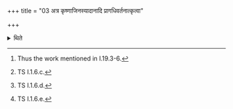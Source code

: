 +++
title = "03 अत्र कृष्णाजिनस्यादानादि प्रागधिवर्तनात्कृत्वा"

+++

<details><summary>थिते</summary>

3. At this stage, having done (the work) beginning with taking of the black antelope's skin upto the placing (of mortar on the black antelope's skin),[^1] with diva skambhanirasi[^2] having placed the wooden peg with its thicker part pointing to the north, on the skin, with dhiṣaṇāsi pārvatyā[^3] having placed the lower stone on the wooden peg, with dhiṣaṇāsi pārvateyī[^4] he places the upper stone on the lower stone.  

[^1]: Thus the work mentioned in I.19.3-6.  

[^2]: TS I.1.6.c.  

[^3]: TS I.1.6.d.  

[^4]: TS I.1.6.e.
</details>

